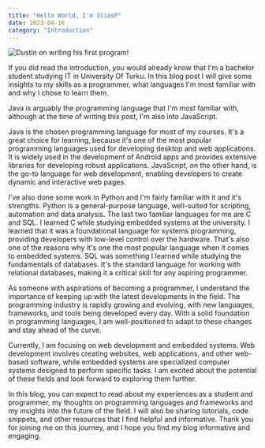 ```yaml
---
title: "Hello World, I'm 3liasP"
date: 2023-04-16
category: "Introduction"
---
```


![Dustin on writing his first program!](/personal-page/docs/assets/img/dustin-hello-min.png "Dustin on writing his first program!")

If you did read the introduction, you would already know that I'm a bachelor student studying IT in University Of Turku. In this blog post I will give some insights to my skills as a programmer, what languages I'm most familiar with and why I chose to learn them.

Java is arguably the programming language that I'm most familiar with, although at the time of writing this post, I'm also into JavaScript.

Java is the chosen programming language for most of my courses. It's a great choice for learning, because it's one of the most popular programming languages used for developing desktop and web applications. It is widely used in the development of Android apps and provides extensive libraries for developing robust applications. JavaScript, on the other hand, is the go-to language for web development, enabling developers to create dynamic and interactive web pages.

I've also done some work in Python and I'm fairly familiar with it and it's strengths. Python is a general-purpose language, well-suited for scripting, automation and data analysis. The last two familiar languages for me are C and SQL. I learned C while studying embedded systems at the university. I learned that it was a foundational language for systems programming, providing developers with low-level control over the hardware. That's also one of the reasons why it's one the most popular language when it comes to embedded systems. SQL was something I learned while studying the fundamentals of databases. It's the standard language for working with relational databases, making it a critical skill for any aspiring programmer.

As someone with aspirations of becoming a programmer, I understand the importance of keeping up with the latest developments in the field. The programming industry is rapidly growing and evolving, with new languages, frameworks, and tools being developed every day. With a solid foundation in programming languages, I am well-positioned to adapt to these changes and stay ahead of the curve.

Currently, I am focusing on web development and embedded systems. Web development involves creating websites, web applications, and other web-based software, while embedded systems are specialized computer systems designed to perform specific tasks. I am excited about the potential of these fields and look forward to exploring them further.

In this blog, you can expect to read about my experiences as a student and programmer, my thoughts on programming languages and frameworks and my insights into the future of the field. I will also be sharing tutorials, code snippets, and other resources that I find helpful and informative. Thank you for joining me on this journey, and I hope you find my blog informative and engaging.
